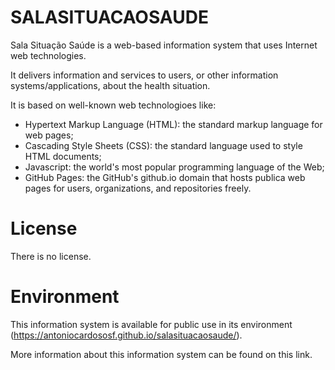 # SALASITUACAOSAUDE

Sala Situação Saúde is a web-based information system that uses Internet web technologies.

It delivers information and services to users, or other information systems/applications, about the health situation.

It is based on well-known web technologioes like:

- Hypertext Markup Language (HTML): the standard markup language for web pages;
- Cascading Style Sheets (CSS): the standard language used to style HTML documents;
- Javascript: the world's most popular programming language of the Web;
- GitHub Pages: the GitHub's github.io domain that hosts publica web pages for users, organizations, and repositories freely. 

# License

There is no license.

# Environment

This information system is available for public use in its environment (https://antoniocardososf.github.io/salasituacaosaude/).

More information about this information system can be found on this link.